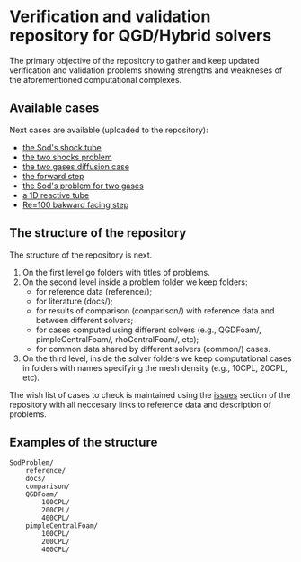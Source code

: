 # Verification and validation repository for QGD/Hybrid solvers

The primary objective of the repository to gather and keep updated verification and validation problems showing strengths and weakneses of the aforementioned computational complexes.

## Available cases

Next cases are available (uploaded to the repository):

- [the Sod's shock tube](https://github.com/mkraposhin/VnV/tree/main/SodProblem)
- [the two shocks problem](https://github.com/mkraposhin/VnV/tree/main/TwoShocks)
- [the two gases diffusion case](https://github.com/mkraposhin/VnV/tree/main/GasesDiffusion)
- [the forward step](https://github.com/mkraposhin/VnV/tree/main/ForwardStep)
- [the Sod's problem for two gases](https://github.com/mkraposhin/VnV/tree/main/TwoGasesSodProblem)
- [a 1D reactive tube](https://github.com/mkraposhin/VnV/tree/main/Reactive1dTube)
- [Re=100 bakward facing step](https://github.com/mkraposhin/VnV/tree/main/BackwardStepIco)

## The structure of the repository

The structure of the repository is next.

1. On the first level go folders with titles of problems.
2. On the second level inside a problem folder we keep folders:
   - for reference data (reference/);
   - for literature (docs/);
   - for results of comparison (comparison/) with reference data and between different solvers;
   - for cases computed using different solvers (e.g., QGDFoam/, pimpleCentralFoam/, rhoCentralFoam/, etc);
   - for common data shared by different solvers (common/) cases.
3. On the third level, inside the solver folders we keep computational cases in folders with names specifying the mesh density (e.g., 10CPL, 20CPL, etc).

The wish list of cases to check is maintained using the [issues](https://github.com/mkraposhin/VnV/issues) section of the repository with all neccesary links to reference data and description of problems.  

## Examples of the structure

    SodProblem/
        reference/
        docs/
        comparison/
        QGDFoam/
            100CPL/
            200CPL/
            400CPL/
        pimpleCentralFoam/
            100CPL/
            200CPL/
            400CPL/
    

